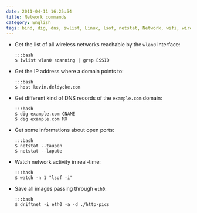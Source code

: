 ```yaml
---
date: 2011-04-11 16:25:54
title: Network commands
category: English
tags: bind, dig, dns, iwlist, Linux, lsof, netstat, Network, wifi, wireless, driftnet, images
---
```


  * Get the list of all wireless networks reachable by the `wlan0` interface:

        :::bash
        $ iwlist wlan0 scanning | grep ESSID

  * Get the IP address where a domain points to:

        :::bash
        $ host kevin.deldycke.com

  * Get different kind of DNS records of the `example.com` domain:

        :::bash
        $ dig example.com CNAME
        $ dig example.com MX

  * Get some informations about open ports:

        :::bash
        $ netstat --taupen
        $ netstat --lapute

  * Watch network activity in real-time:

        :::bash
        $ watch -n 1 "lsof -i"

  * Save all images passing through `eth0`:

        :::bash
        $ driftnet -i eth0 -a -d ./http-pics

